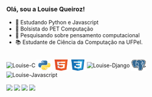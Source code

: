 ### Olá, sou a Louise Queiroz!

- 🌱 Estudando Python e Javascript
- 🔭 Bolsista do PET Computação
- 💭 Pesquisando sobre pensamento computacional
- 📚 Estudante de Ciência da Computação na UFPel.

<div style="display: inline_block"><br>
  <img align="center" alt="Louise-C" height="30" width="40" src="https://cdn.jsdelivr.net/gh/devicons/devicon/icons/c/c-original.svg">
  <img align="center" alt="Louise-Python" height="30" width="40" src="https://raw.githubusercontent.com/devicons/devicon/master/icons/python/python-original.svg">
  <img align="center" alt="Louise-HTML" height="30" width="40" src="https://raw.githubusercontent.com/devicons/devicon/master/icons/html5/html5-original.svg">
  <img align="center" alt="Louise-CSS" height="30" width="40" src="https://raw.githubusercontent.com/devicons/devicon/master/icons/css3/css3-original.svg">
  <img align="center" alt="Louise-Django" height="30" width="40" src="https://cdn.jsdelivr.net/gh/devicons/devicon/icons/django/django-plain-wordmark.svg">
   <img align="center" alt="Louise-Django" height="30" width="40" src="https://raw.githubusercontent.com/devicons/devicon/master/icons/postgresql/postgresql-original.svg">
  <img align="center" alt="Louise-Javascript" height="30" width="40" src="https://cdn.jsdelivr.net/gh/devicons/devicon/icons/javascript/javascript-original.svg">
</div>

<div style="display: inline_block"><br>
  <a href="https://instagram.com/louise_qz" target="_blank"><img src="https://img.shields.io/badge/-Instagram-%23E4405F?style=for-the-badge&logo=instagram&logoColor=white" target="_blank"></a>
  <a href = "mailto:louisequeiroz8@gmail.com"><img src="https://img.shields.io/badge/-Gmail-%23333?style=for-the-badge&logo=gmail&logoColor=white" target="_blank"></a>
  <a href="https://www.linkedin.com/in/louise-queiroz-da-silva-bezerra-61a742211/" target="_blank"><img src="https://img.shields.io/badge/-LinkedIn-%230077B5?style=for-the-badge&logo=linkedin&logoColor=white" target="_blank"></a> 
  <a href="https://open.spotify.com/user/12165123506?si=5261761da3314a0a" target="_blank"><img src="https://img.shields.io/badge/Spotify-1ED760?&style=for-the-badge&logo=spotify&logoColor=white" target="_blank"></a> 
</div>
